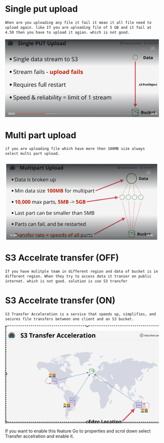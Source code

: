# Single put upload
    When are you uploading any file it fail it mean it all file need to upload again. like If you are uploading file of 5 GB and it fail at 4.50 then you have to upload it agian. which is not good.
![alt](./asset/single-upload.png)

# Multi part upload
    if you are uploading file which have more then 100MB size always select multi part upload.
![alt](./asset/multi-upload.png)

# S3 Accelrate transfer (OFF)
    If you have mulitple team in different region and data of bucket is in different region. When they try to access data it transer on public internet. which is not good. solution is use S3 transfer 

# S3 Accelrate transfer (ON)
    S3 Transfer Acceleration is a service that speeds up, simplifies, and secures file transfers between one client and an S3 bucket.
![alt](./asset/s3-trasfer-accelration.png)

If you want to enable this feature Go to properties and scrol down select Transfer accelration and enable it.